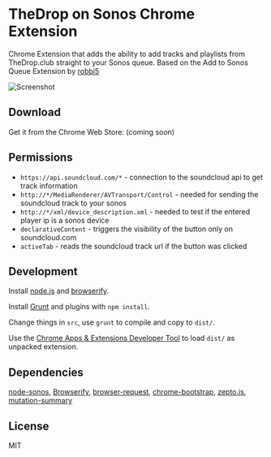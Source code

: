 TheDrop on Sonos Chrome Extension
==================

Chrome Extension that adds the ability to add tracks and playlists from TheDrop.club straight to your Sonos queue. Based on the Add to Sonos Queue Extension by <a href="https://github.com/robbi5">robbi5</a>


![Screenshot]()

Download
--------
Get it from the Chrome Web Store: (coming soon)

<!--

[![Available in the Chrome Web Store](https://developer.chrome.com/webstore/images/ChromeWebStore_BadgeWBorder_v2_206x58.png)](https://chrome.google.com/webstore/detail/add-to-sonos-queue/mjlgdiclanhcloangjbhpmoagbhmjlgc)
-->

Permissions
-----------
* `https://api.soundcloud.com/*` - connection to the soundcloud api to get track information
* `http://*/MediaRenderer/AVTransport/Control` - needed for sending the soundcloud track to your sonos
* `http://*/xml/device_description.xml` - needed to test if the entered player ip is a sonos device
* `declarativeContent` - triggers the visibility of the button only on soundcloud.com
* `activeTab` - reads the soundcloud track url if the button was clicked

Development
-----------
Install [node.js](http://nodejs.org/) and [browserify](http://browserify.org/).

Install [Grunt](http://gruntjs.com/) and plugins with `npm install`.

Change things in `src`, use `grunt` to compile and copy to `dist/`.

Use the [Chrome Apps & Extensions Developer Tool](https://chrome.google.com/webstore/detail/chrome-apps-extensions-de/ohmmkhmmmpcnpikjeljgnaoabkaalbgc) to load `dist/` as unpacked extension.

Dependencies
---------
[node-sonos](https://github.com/bencevans/node-sonos),
[Browserify](http://browserify.org),
[browser-request](https://github.com/iriscouch/browser-request),
[chrome-bootstrap](https://github.com/roykolak/chrome-bootstrap),
[zepto.js](http://zeptojs.com),
[mutation-summary](https://code.google.com/p/mutation-summary/)

License
-------
MIT